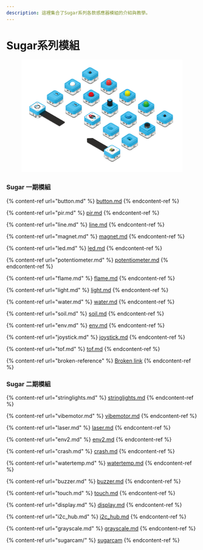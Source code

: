 ```yaml
---
description: 這裡集合了Sugar系列各款感應器模組的介紹與教學。
---
```


# Sugar系列模組

<figure><img src="../../.gitbook/assets/sugar.png" alt=""><figcaption></figcaption></figure>

### Sugar 一期模組

{% content-ref url="button.md" %}
[button.md](button.md)
{% endcontent-ref %}

{% content-ref url="pir.md" %}
[pir.md](pir.md)
{% endcontent-ref %}

{% content-ref url="line.md" %}
[line.md](line.md)
{% endcontent-ref %}

{% content-ref url="magnet.md" %}
[magnet.md](magnet.md)
{% endcontent-ref %}

{% content-ref url="led.md" %}
[led.md](led.md)
{% endcontent-ref %}

{% content-ref url="potentiometer.md" %}
[potentiometer.md](potentiometer.md)
{% endcontent-ref %}

{% content-ref url="flame.md" %}
[flame.md](flame.md)
{% endcontent-ref %}

{% content-ref url="light.md" %}
[light.md](light.md)
{% endcontent-ref %}

{% content-ref url="water.md" %}
[water.md](water.md)
{% endcontent-ref %}

{% content-ref url="soil.md" %}
[soil.md](soil.md)
{% endcontent-ref %}

{% content-ref url="env.md" %}
[env.md](env.md)
{% endcontent-ref %}

{% content-ref url="joystick.md" %}
[joystick.md](joystick.md)
{% endcontent-ref %}

{% content-ref url="tof.md" %}
[tof.md](tof.md)
{% endcontent-ref %}

{% content-ref url="broken-reference" %}
[Broken link](broken-reference)
{% endcontent-ref %}

### Sugar 二期模組

{% content-ref url="stringlights.md" %}
[stringlights.md](stringlights.md)
{% endcontent-ref %}

{% content-ref url="vibemotor.md" %}
[vibemotor.md](vibemotor.md)
{% endcontent-ref %}

{% content-ref url="laser.md" %}
[laser.md](laser.md)
{% endcontent-ref %}

{% content-ref url="env2.md" %}
[env2.md](env2.md)
{% endcontent-ref %}

{% content-ref url="crash.md" %}
[crash.md](crash.md)
{% endcontent-ref %}

{% content-ref url="watertemp.md" %}
[watertemp.md](watertemp.md)
{% endcontent-ref %}

{% content-ref url="buzzer.md" %}
[buzzer.md](buzzer.md)
{% endcontent-ref %}

{% content-ref url="touch.md" %}
[touch.md](touch.md)
{% endcontent-ref %}

{% content-ref url="display.md" %}
[display.md](display.md)
{% endcontent-ref %}

{% content-ref url="i2c_hub.md" %}
[i2c\_hub.md](i2c\_hub.md)
{% endcontent-ref %}

{% content-ref url="grayscale.md" %}
[grayscale.md](grayscale.md)
{% endcontent-ref %}

{% content-ref url="sugarcam/" %}
[sugarcam](sugarcam/)
{% endcontent-ref %}

